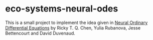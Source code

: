 # eco-systems-neural-odes

This is a small project to implement the idea given in [Neural Ordinary Differential Equations](https://arxiv.org/abs/1806.07366) by Ricky T. Q. Chen, Yulia Rubanova, Jesse Bettencourt and David Duvenaud.